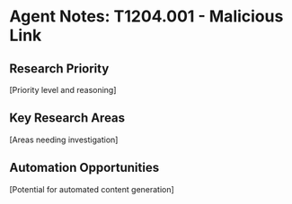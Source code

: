 # Agent Notes: T1204.001 - Malicious Link

## Research Priority
[Priority level and reasoning]

## Key Research Areas
[Areas needing investigation]

## Automation Opportunities
[Potential for automated content generation]
